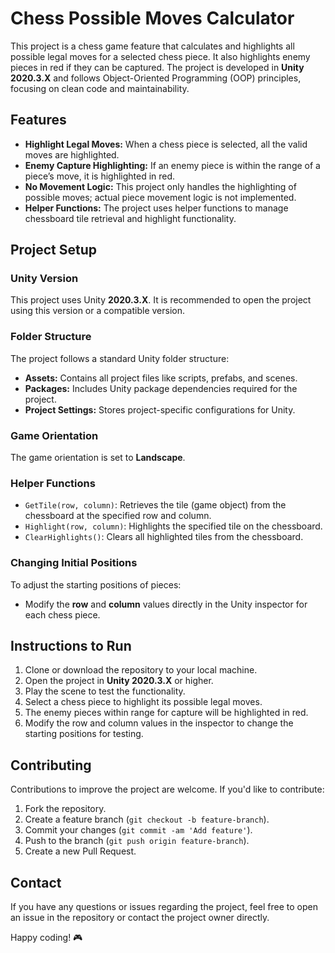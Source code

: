 # Chess Possible Moves Calculator

This project is a chess game feature that calculates and highlights all possible legal moves for a selected chess piece. It also highlights enemy pieces in red if they can be captured. The project is developed in **Unity 2020.3.X** and follows Object-Oriented Programming (OOP) principles, focusing on clean code and maintainability.

## **Features**
- **Highlight Legal Moves:** When a chess piece is selected, all the valid moves are highlighted.
- **Enemy Capture Highlighting:** If an enemy piece is within the range of a piece’s move, it is highlighted in red.
- **No Movement Logic:** This project only handles the highlighting of possible moves; actual piece movement logic is not implemented.
- **Helper Functions:** The project uses helper functions to manage chessboard tile retrieval and highlight functionality.

## **Project Setup**

### **Unity Version**
This project uses Unity **2020.3.X**. It is recommended to open the project using this version or a compatible version.

### **Folder Structure**
The project follows a standard Unity folder structure:
- **Assets:** Contains all project files like scripts, prefabs, and scenes.
- **Packages:** Includes Unity package dependencies required for the project.
- **Project Settings:** Stores project-specific configurations for Unity.

### **Game Orientation**
The game orientation is set to **Landscape**.

### **Helper Functions**
- `GetTile(row, column)`: Retrieves the tile (game object) from the chessboard at the specified row and column.
- `Highlight(row, column)`: Highlights the specified tile on the chessboard.
- `ClearHighlights()`: Clears all highlighted tiles from the chessboard.

### **Changing Initial Positions**
To adjust the starting positions of pieces:
- Modify the **row** and **column** values directly in the Unity inspector for each chess piece.

## **Instructions to Run**
1. Clone or download the repository to your local machine.
2. Open the project in **Unity 2020.3.X** or higher.
3. Play the scene to test the functionality.
4. Select a chess piece to highlight its possible legal moves.
5. The enemy pieces within range for capture will be highlighted in red.
6. Modify the row and column values in the inspector to change the starting positions for testing.

## **Contributing**
Contributions to improve the project are welcome. If you'd like to contribute:
1. Fork the repository.
2. Create a feature branch (`git checkout -b feature-branch`).
3. Commit your changes (`git commit -am 'Add feature'`).
4. Push to the branch (`git push origin feature-branch`).
5. Create a new Pull Request.


## **Contact**
If you have any questions or issues regarding the project, feel free to open an issue in the repository or contact the project owner directly.

Happy coding! 🎮
